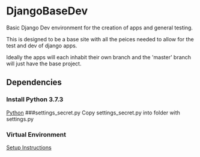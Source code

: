 # DjangoBaseDev
Basic Django Dev environment for the creation of apps and general testing.

This is designed to be a base site with all the peices needed to allow for the test and dev of django apps.

Ideally the apps will each inhabit their own branch and the 'master' branch will just have the base project.

## Dependencies
### Install Python 3.7.3
[Python](https://www.python.org/downloads/release/python-373/)
###settings_secret.py
Copy settings_secret.py into folder with settings.py
### Virtual Environment
[Setup Instructions](https://www.jetbrains.com/help/pycharm-edu/creating-virtual-environment.html)